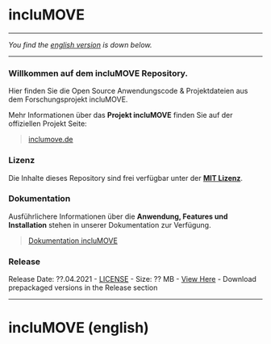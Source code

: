# incluMOVE

---

*You find the [english version](#english_version) is down below.*

---

### Willkommen auf dem **incluMOVE Repository**.
Hier finden Sie die Open Source Anwendungscode & Projektdateien aus dem Forschungsprojekt incluMOVE.

Mehr Informationen über das **Projekt incluMOVE** finden Sie auf der offiziellen Projekt Seite: 
> [inclumove.de](http://inclumove.de/)

### Lizenz
Die Inhalte dieses Repository sind frei verfügbar unter der **[MIT Lizenz](LICENSE.md)**. 

### Dokumentation
Ausführlichere Informationen über die **Anwendung, Features und Installation** stehen in unserer Dokumentation zur Verfügung.
> [Dokumentation incluMOVE](https://affectivecognitiveinstitute.github.io/inclumove/index.html)

### Release 
Release Date: ??.04.2021 - [LICENSE](LICENSE.md) - Size: ?? MB - [View Here]() - Download prepackaged versions in the Release section
___

<a name="english_version"></a>
# incluMOVE (english)

